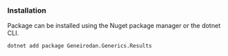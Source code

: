 ### Installation

Package can be installed using the Nuget package manager or the dotnet CLI.

```sh
dotnet add package Geneirodan.Generics.Results
```